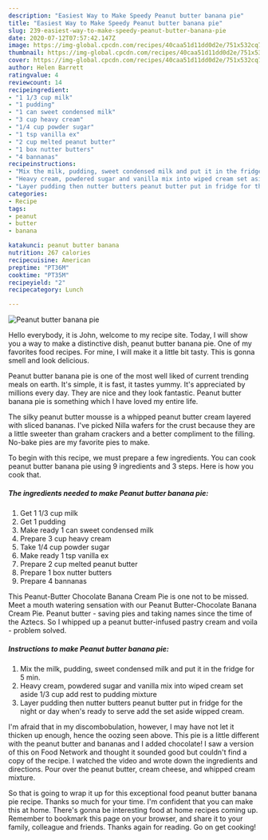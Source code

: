 ```yaml
---
description: "Easiest Way to Make Speedy Peanut butter banana pie"
title: "Easiest Way to Make Speedy Peanut butter banana pie"
slug: 239-easiest-way-to-make-speedy-peanut-butter-banana-pie
date: 2020-07-12T07:57:42.147Z
image: https://img-global.cpcdn.com/recipes/40caa51d11dd0d2e/751x532cq70/peanut-butter-banana-pie-recipe-main-photo.jpg
thumbnail: https://img-global.cpcdn.com/recipes/40caa51d11dd0d2e/751x532cq70/peanut-butter-banana-pie-recipe-main-photo.jpg
cover: https://img-global.cpcdn.com/recipes/40caa51d11dd0d2e/751x532cq70/peanut-butter-banana-pie-recipe-main-photo.jpg
author: Helen Barrett
ratingvalue: 4
reviewcount: 14
recipeingredient:
- "1 1/3 cup milk"
- "1 pudding"
- "1 can sweet condensed milk"
- "3 cup heavy cream"
- "1/4 cup powder sugar"
- "1 tsp vanilla ex"
- "2 cup melted peanut butter"
- "1 box nutter butters"
- "4 bannanas"
recipeinstructions:
- "Mix the milk, pudding, sweet condensed milk and put it in the fridge for 5 min."
- "Heavy cream, powdered sugar and vanilla mix into wiped cream set aside 1/3 cup add rest to pudding mixture"
- "Layer pudding then nutter butters peanut butter put in fridge for the night or day when&#39;s ready to serve add the set aside wipped cream."
categories:
- Recipe
tags:
- peanut
- butter
- banana

katakunci: peanut butter banana 
nutrition: 267 calories
recipecuisine: American
preptime: "PT36M"
cooktime: "PT35M"
recipeyield: "2"
recipecategory: Lunch

---
```



![Peanut butter banana pie](https://img-global.cpcdn.com/recipes/40caa51d11dd0d2e/751x532cq70/peanut-butter-banana-pie-recipe-main-photo.jpg)

Hello everybody, it is John, welcome to my recipe site. Today, I will show you a way to make a distinctive dish, peanut butter banana pie. One of my favorites food recipes. For mine, I will make it a little bit tasty. This is gonna smell and look delicious.

Peanut butter banana pie is one of the most well liked of current trending meals on earth. It's simple, it is fast, it tastes yummy. It's appreciated by millions every day. They are nice and they look fantastic. Peanut butter banana pie is something which I have loved my entire life.

The silky peanut butter mousse is a whipped peanut butter cream layered with sliced bananas. I&#39;ve picked Nilla wafers for the crust because they are a little sweeter than graham crackers and a better compliment to the filling. No-bake pies are my favorite pies to make.


To begin with this recipe, we must prepare a few ingredients. You can cook peanut butter banana pie using 9 ingredients and 3 steps. Here is how you cook that.

<!--inarticleads1-->

##### The ingredients needed to make Peanut butter banana pie:

1. Get 1 1/3 cup milk
1. Get 1 pudding
1. Make ready 1 can sweet condensed milk
1. Prepare 3 cup heavy cream
1. Take 1/4 cup powder sugar
1. Make ready 1 tsp vanilla ex
1. Prepare 2 cup melted peanut butter
1. Prepare 1 box nutter butters
1. Prepare 4 bannanas


This Peanut-Butter Chocolate Banana Cream Pie is one not to be missed. Meet a mouth watering sensation with our Peanut Butter-Chocolate Banana Cream Pie. Peanut butter - saving pies and taking names since the time of the Aztecs. So I whipped up a peanut butter-infused pastry cream and voila - problem solved. 

<!--inarticleads2-->

##### Instructions to make Peanut butter banana pie:

1. Mix the milk, pudding, sweet condensed milk and put it in the fridge for 5 min.
1. Heavy cream, powdered sugar and vanilla mix into wiped cream set aside 1/3 cup add rest to pudding mixture
1. Layer pudding then nutter butters peanut butter put in fridge for the night or day when&#39;s ready to serve add the set aside wipped cream.


I&#39;m afraid that in my discombobulation, however, I may have not let it thicken up enough, hence the oozing seen above. This pie is a little different with the peanut butter and bananas and I added chocolate! I saw a version of this on Food Network and thought it sounded good but couldn&#39;t find a copy of the recipe. I watched the video and wrote down the ingredients and directions. Pour over the peanut butter, cream cheese, and whipped cream mixture. 

So that is going to wrap it up for this exceptional food peanut butter banana pie recipe. Thanks so much for your time. I'm confident that you can make this at home. There's gonna be interesting food at home recipes coming up. Remember to bookmark this page on your browser, and share it to your family, colleague and friends. Thanks again for reading. Go on get cooking!
